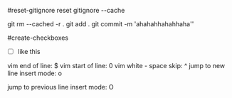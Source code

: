 #reset-gitignore
reset gitignore  --cache

git rm --cached -r .
git add .
git commit -m 'ahahahhahahhaha''

#create-checkboxes
- [ ]  like this

vim end of line:
$
vim start of  line:
0
vim white - space skip:
 ^
 jump to new line insert mode:
 o

jump to previous line insert mode:
O
